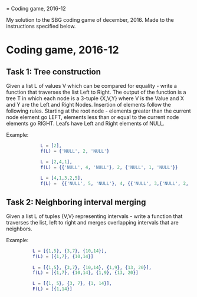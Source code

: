 = Coding game, 2016-12

My solution to the SBG coding game of december, 2016.
Made to the instructions specified below.

# Coding game, 2016-12
## Task 1: Tree construction
Given a list L of values V which can be compared for equality - write a function that  traverses the list  Left to Right. 
The output of the function is a tree T in which each node is a 3-tuple {X,V,Y} where V is the Value and X and Y are the Left and Right Nodes.
Insertion of elements follow the following rules. 
Starting at the root node - elements greater than the current node element go LEFT, elements less than or equal to the current node elements go RIGHT. 
Leafs have Left and Right elements of NULL.

Example:
```erlang
             L = [2],
             f(L) = {'NULL', 2, 'NULL'}

             L = [2,4,1],
             f(L) = {{'NULL', 4, 'NULL'}, 2, {'NULL', 1, 'NULL'}}
 
             L = [4,1,3,2,5],
             f(L) =  {{'NULL', 5, 'NULL'}, 4, {{'NULL', 3,{'NULL', 2, 'NULL'}}, 1, 'NULL'}}
```                                             
 
## Task 2: Neighboring interval merging
Given a list L of tuples {V,V} representing intervals - write a function that traverses the list, left to right and merges overlapping intervals that are neighbors. 
 
Example:
```erlang
          L = [{1,5}, {3,7}, {10,14}],
          f(L) = [{1,7}, {10,14}]
 
          L = [{1,5}, {3,7}, {10,14}, {1,9}, {13, 20}],
          f(L) = [{1,7}, {10,14}, {1,9}, {13, 20}]

          L = [{1, 5}, {3, 7}, {1, 14}],
          F(L) = [{1,14}]
```
